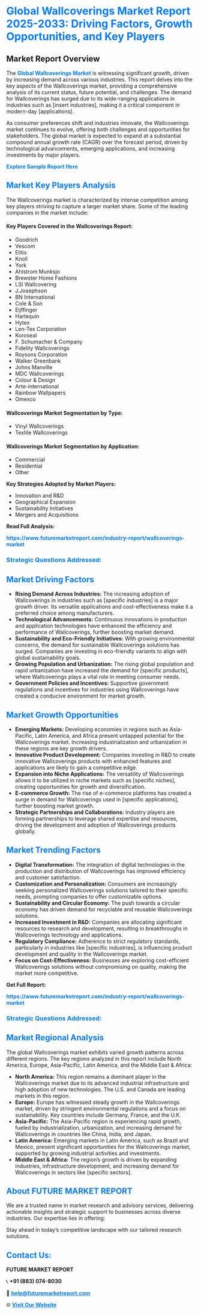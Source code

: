 <h1 style="color: #007BFF;">Global Wallcoverings Market Report 2025-2033: Driving Factors, Growth Opportunities, and Key Players</h1>

<section id="overview">
<h2>Market Report Overview</h2>
<p>The <a href="https://www.futuremarketreport.com/industry-report/wallcoverings-market" style="color: #007BFF; text-decoration: none;"><strong>Global Wallcoverings Market</strong></a> is witnessing significant growth, driven by increasing demand across various industries. This report delves into the key aspects of the Wallcoverings market, providing a comprehensive analysis of its current status, future potential, and challenges. The demand for Wallcoverings has surged due to its wide-ranging applications in industries such as [insert industries], making it a critical component in modern-day [applications].</p>
<p>As consumer preferences shift and industries innovate, the Wallcoverings market continues to evolve, offering both challenges and opportunities for stakeholders. The global market is expected to expand at a substantial compound annual growth rate (CAGR) over the forecast period, driven by technological advancements, emerging applications, and increasing investments by major players.</p>
</section>

<section id="overview">
<p><a href="https://www.futuremarketreport.com/request-sample/reportId=59419" style="color: #007BFF; text-decoration: none;"><strong>Explore Sample Report Here</strong></a></p>
</section>

<section id="key-players">
<h2 style="color: #007BFF;">Market Key Players Analysis</h2>
<p>The Wallcoverings market is characterized by intense competition among key players striving to capture a larger market share. Some of the leading companies in the market include:</p>
<h4>Key Players Covered in the Wallcoverings Report:</h4>
<ul><li>Goodrich</li><li>Vescom</li><li>Elitis</li><li>Knoll</li><li>York</li><li>Ahlstrom Munksjo</li><li>Brewster Home Fashions</li><li>LSI Wallcovering</li><li>J.Josephson</li><li>BN International</li><li>Cole &amp; Son</li><li>Eijffinger</li><li>Harlequin</li><li>Hytex</li><li>Len-Tex Corporation</li><li>Koroseal</li><li>F. Schumacher &amp; Company</li><li>Fidelity Wallcoverings</li><li>Roysons Corporation</li><li>Walker Greenbank</li><li>Johns Manville</li><li>MDC Wallcoverings</li><li>Colour &amp; Design</li><li>Arte-international</li><li>Rainbow Wallpapers</li><li>Omexco</li></ul>
<h4>Wallcoverings Market Segmentation by Type:</h4>
<ul><li>Vinyl Wallcoverings</li><li>Textile Wallcoverings</li></ul>

<h4>Wallcoverings Market Segmentation by Application:</h4>
<ul><li>Commercial</li><li>Residential</li><li>Other</li></ul>
<p><strong>Key Strategies Adopted by Market Players:</strong></p>
<ul>
<li>Innovation and R&D</li>
<li>Geographical Expansion</li>
<li>Sustainability Initiatives</li>
<li>Mergers and Acquisitions</li>
</ul>
</section>

<section>
<p><strong>Read Full Analysis: </strong></p><a href="https://www.futuremarketreport.com/industry-report/wallcoverings-market" style="color: #007BFF; text-decoration: none;"><strong>https://www.futuremarketreport.com/industry-report/wallcoverings-market</strong></a>
<h3 style="color: #007BFF;">Strategic Questions Addressed:</h3>
</section>

<section id="driving-factors">
<h2 style="color: #007BFF;">Market Driving Factors</h2>
<ul>
<li><strong>Rising Demand Across Industries:</strong> The increasing adoption of Wallcoverings in industries such as [specific industries] is a major growth driver. Its versatile applications and cost-effectiveness make it a preferred choice among manufacturers.</li>
<li><strong>Technological Advancements:</strong> Continuous innovations in production and application technologies have enhanced the efficiency and performance of Wallcoverings, further boosting market demand.</li>
<li><strong>Sustainability and Eco-Friendly Initiatives:</strong> With growing environmental concerns, the demand for sustainable Wallcoverings solutions has surged. Companies are investing in eco-friendly variants to align with global sustainability goals.</li>
<li><strong>Growing Population and Urbanization:</strong> The rising global population and rapid urbanization have increased the demand for [specific products], where Wallcoverings plays a vital role in meeting consumer needs.</li>
<li><strong>Government Policies and Incentives:</strong> Supportive government regulations and incentives for industries using Wallcoverings have created a conducive environment for market growth.</li>
</ul>
</section>

<section id="growth-opportunities">
<h2 style="color: #007BFF;">Market Growth Opportunities</h2>
<ul>
<li><strong>Emerging Markets:</strong> Developing economies in regions such as Asia-Pacific, Latin America, and Africa present untapped potential for the Wallcoverings market. Increasing industrialization and urbanization in these regions are key growth drivers.</li>
<li><strong>Innovative Product Development:</strong> Companies investing in R&D to create innovative Wallcoverings products with enhanced features and applications are likely to gain a competitive edge.</li>
<li><strong>Expansion into Niche Applications:</strong> The versatility of Wallcoverings allows it to be utilized in niche markets such as [specific niches], creating opportunities for growth and diversification.</li>
<li><strong>E-commerce Growth:</strong> The rise of e-commerce platforms has created a surge in demand for Wallcoverings used in [specific applications], further boosting market growth.</li>
<li><strong>Strategic Partnerships and Collaborations:</strong> Industry players are forming partnerships to leverage shared expertise and resources, driving the development and adoption of Wallcoverings products globally.</li>
</ul>
</section>

<section id="trending-factors">
<h2 style="color: #007BFF;">Market Trending Factors</h2>
<ul>
<li><strong>Digital Transformation:</strong> The integration of digital technologies in the production and distribution of Wallcoverings has improved efficiency and customer satisfaction.</li>
<li><strong>Customization and Personalization:</strong> Consumers are increasingly seeking personalized Wallcoverings solutions tailored to their specific needs, prompting companies to offer customizable options.</li>
<li><strong>Sustainability and Circular Economy:</strong> The push towards a circular economy has driven demand for recyclable and reusable Wallcoverings solutions.</li>
<li><strong>Increased Investment in R&D:</strong> Companies are allocating significant resources to research and development, resulting in breakthroughs in Wallcoverings technology and applications.</li>
<li><strong>Regulatory Compliance:</strong> Adherence to strict regulatory standards, particularly in industries like [specific industries], is influencing product development and quality in the Wallcoverings market.</li>
<li><strong>Focus on Cost-Effectiveness:</strong> Businesses are exploring cost-efficient Wallcoverings solutions without compromising on quality, making the market more competitive.</li>
</ul>
</section>

<section>
<p><strong>Get Full Report: </strong></p><a href="https://www.futuremarketreport.com/industry-report/wallcoverings-market" style="color: #007BFF; text-decoration: none;"><strong>https://www.futuremarketreport.com/industry-report/wallcoverings-market</strong></a>
<h3 style="color: #007BFF;">Strategic Questions Addressed:</h3>
</section>


<section id="regional-analysis">
<h2 style="color: #007BFF;">Market Regional Analysis</h2>
<p>The global Wallcoverings market exhibits varied growth patterns across different regions. The key regions analyzed in this report include North America, Europe, Asia-Pacific, Latin America, and the Middle East & Africa:</p>
<ul>
<li><strong>North America:</strong> This region remains a dominant player in the Wallcoverings market due to its advanced industrial infrastructure and high adoption of new technologies. The U.S. and Canada are leading markets in this region.</li>
<li><strong>Europe:</strong> Europe has witnessed steady growth in the Wallcoverings market, driven by stringent environmental regulations and a focus on sustainability. Key countries include Germany, France, and the U.K.</li>
<li><strong>Asia-Pacific:</strong> The Asia-Pacific region is experiencing rapid growth, fueled by industrialization, urbanization, and increasing demand for Wallcoverings in countries like China, India, and Japan.</li>
<li><strong>Latin America:</strong> Emerging markets in Latin America, such as Brazil and Mexico, present significant opportunities for the Wallcoverings market, supported by growing industrial activities and investments.</li>
<li><strong>Middle East & Africa:</strong> The region’s growth is driven by expanding industries, infrastructure development, and increasing demand for Wallcoverings in sectors like [specific sectors].</li>
</ul>
</section>

<footer>
<h2 style="color: #007BFF;">About FUTURE MARKET REPORT</h2>
<p>We are a trusted name in market research and advisory services, delivering actionable insights and strategic support to businesses across diverse industries. Our expertise lies in offering:</p>

<p>Stay ahead in today’s competitive landscape with our tailored research solutions.</p>

<h2 style="color: #007BFF;">Contact Us:</h2>
<p><strong>FUTURE MARKET REPORT</strong></p>
<p>📞 <strong>+91 (883) 074-8030</strong></p>
<p>📧 <strong><a href="mailto:help@futuremarketreport.com" style="color: #007BFF;">help@futuremarketreport.com</a></strong></p>
<p>🌐 <strong><a href="https://www.futuremarketreport.com/" style="color: #007BFF;">Visit Our Website</a></strong></p>
</footer>